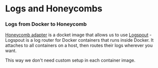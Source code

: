 # Logs and Honeycombs

### Logs from Docker to Honeycomb

[Honeycomb adapter](https://docs.honeycomb.io/getting-data-in/integrations/log-collectors/logspout/) is a docket image that allows us to use [Logspout](https://github.com/gliderlabs/logspout) - Logspout is a log router for Docker containers that runs inside Docker. It attaches to all containers on a host, then routes their logs wherever you want.

This way we don't need custom setup in each container image.
